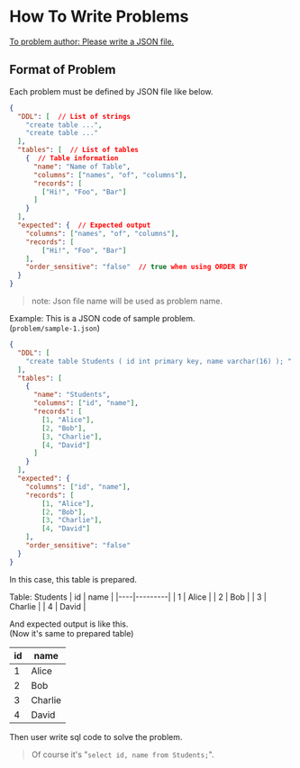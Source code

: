 # How To Write Problems

<u>To problem author: Please write a JSON file.</u>  

## Format of Problem

Each problem must be defined by JSON file like below.

```json
{
  "DDL": [  // List of strings
    "create table ...",
    "create table ..."
  ],
  "tables": [  // List of tables
    {  // Table information
      "name": "Name of Table",
      "columns": ["names", "of", "columns"],
      "records": [
        ["Hi!", "Foo", "Bar"]
      ]
    }
  ],
  "expected": {  // Expected output
    "columns": ["names", "of", "columns"],
    "records": [
        ["Hi!", "Foo", "Bar"]
    ],
    "order_sensitive": "false"  // true when using ORDER BY
  }
}
```

> note: Json file name will be used as problem name.

Example: This is a JSON code of sample problem.  
(`problem/sample-1.json`)

```json
{
  "DDL": [
    "create table Students ( id int primary key, name varchar(16) ); "
  ],
  "tables": [
    {
      "name": "Students",
      "columns": ["id", "name"],
      "records": [
        [1, "Alice"],
        [2, "Bob"],
        [3, "Charlie"],
        [4, "David"]
      ]
    }
  ],
  "expected": {
    "columns": ["id", "name"],
    "records": [
        [1, "Alice"],
        [2, "Bob"],
        [3, "Charlie"],
        [4, "David"]
    ],
    "order_sensitive": "false"
  }
}
```

In this case, this table is prepared.

Table: Students
| id | name    |
|----|---------|
| 1  | Alice   |
| 2  | Bob     |
| 3  | Charlie |
| 4  | David   |

And expected output is like this.  
(Now it's same to prepared table)

| id | name    |
|----|---------|
| 1  | Alice   |
| 2  | Bob     |
| 3  | Charlie |
| 4  | David   |

Then user write sql code to solve the problem.  
> Of course it's "`select id, name from Students;`".
